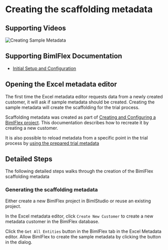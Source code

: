 # Creating the scaffolding metadata

## Supporting Videos

![Creating Sample Metadata](https://www.youtube.com/watch?v=YJTrhoQW6qw?rel=0&autoplay=0)

## Supporting BimlFlex Documentation

- [Initial Setup and Configuration](../user-guide/initial-setup-and-configuration.md)

## Opening the Excel metadata editor

The first time the Excel metadata editor requests data from a newly created customer, it will ask if sample metadata should be created. Creating the sample metadata will create the scaffolding for the trial process.

Scaffolding metadata was created as part of [Creating and Configuring a BimlFlex project](creating-and-configuring-a-bimlflex-project.md). This documentation describes how to recreate it by creating a new customer.

It is also possible to reload metadata from a specific point in the trial process by [using the prepared trial metadata](using-prepared-trial-metadata.md)

## Detailed Steps

The following detailed steps walks through the creation of the BimlFlex scaffolding metadata

### Generating the scaffolding metadata

Either create a new BimlFlex project in BimlStudio or reuse an existing project.

In the Excel metadata editor, click `Create New Customer` to create a new metadata customer in the BimlFlex database.

Click the `Get All Entities` button in the BimlFlex tab in the Excel Metadata editor. Allow BimlFlex to create the sample metadata by clicking the button in the dialog.